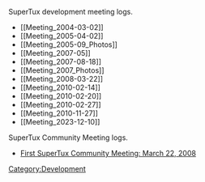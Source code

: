 SuperTux development meeting logs.

* [[Meeting_2004-03-02]]
* [[Meeting_2005-04-02]]
* [[Meeting_2005-09_Photos]]
* [[Meeting_2007-05]]
* [[Meeting_2007-08-18]]
* [[Meeting_2007_Photos]]
* [[Meeting_2008-03-22]]
* [[Meeting_2010-02-14]]
* [[Meeting_2010-02-20]]
* [[Meeting_2010-02-27]]
* [[Meeting_2010-11-27]]
* [[Meeting_2023-12-10]]

SuperTux Community Meeting logs.

-   [First SuperTux Community Meeting: March 22, 2008](First_SuperTux_Community_Meeting:_March_22,_2008 "wikilink")

<Category:Development>
